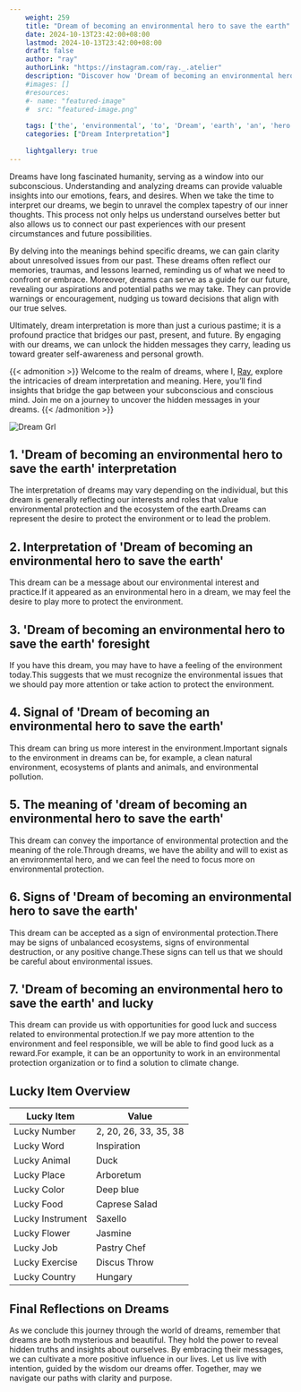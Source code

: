 ```yaml
---
    weight: 259
    title: "Dream of becoming an environmental hero to save the earth"  # Assuming 'title' column exists
    date: 2024-10-13T23:42:00+08:00
    lastmod: 2024-10-13T23:42:00+08:00
    draft: false
    author: "ray"
    authorLink: "https://instagram.com/ray._.atelier"
    description: "Discover how 'Dream of becoming an environmental hero to save the earth' can interpret your future and uncover its significant meanings in your life."
    #images: []
    #resources:
    #- name: "featured-image"
    #  src: "featured-image.png"
    
    tags: ['the', 'environmental', 'to', 'Dream', 'earth', 'an', 'hero', 'save', 'of', 'becoming']
    categories: ["Dream Interpretation"]
    
    lightgallery: true
---
```

    
Dreams have long fascinated humanity, serving as a window into our subconscious. Understanding and analyzing dreams can provide valuable insights into our emotions, fears, and desires. When we take the time to interpret our dreams, we begin to unravel the complex tapestry of our inner thoughts. This process not only helps us understand ourselves better but also allows us to connect our past experiences with our present circumstances and future possibilities.

By delving into the meanings behind specific dreams, we can gain clarity about unresolved issues from our past. These dreams often reflect our memories, traumas, and lessons learned, reminding us of what we need to confront or embrace. Moreover, dreams can serve as a guide for our future, revealing our aspirations and potential paths we may take. They can provide warnings or encouragement, nudging us toward decisions that align with our true selves.

Ultimately, dream interpretation is more than just a curious pastime; it is a profound practice that bridges our past, present, and future. By engaging with our dreams, we can unlock the hidden messages they carry, leading us toward greater self-awareness and personal growth.

{{< admonition >}}
Welcome to the realm of dreams, where I, [Ray](https://instagram.com/ray._.atelier), explore the intricacies of dream interpretation and meaning. Here, you’ll find insights that bridge the gap between your subconscious and conscious mind. Join me on a journey to uncover the hidden messages in your dreams.
{{< /admonition >}}

![Dream Grl](https://cdn.pixabay.com/photo/2017/11/02/03/35/gothic-2910057_1280.jpg "Dream Grl")

## 1. 'Dream of becoming an environmental hero to save the earth' interpretation
The interpretation of dreams may vary depending on the individual, but this dream is generally reflecting our interests and roles that value environmental protection and the ecosystem of the earth.Dreams can represent the desire to protect the environment or to lead the problem.

## 2. Interpretation of 'Dream of becoming an environmental hero to save the earth'
This dream can be a message about our environmental interest and practice.If it appeared as an environmental hero in a dream, we may feel the desire to play more to protect the environment.

## 3. 'Dream of becoming an environmental hero to save the earth' foresight
If you have this dream, you may have to have a feeling of the environment today.This suggests that we must recognize the environmental issues that we should pay more attention or take action to protect the environment.

## 4. Signal of 'Dream of becoming an environmental hero to save the earth'
This dream can bring us more interest in the environment.Important signals to the environment in dreams can be, for example, a clean natural environment, ecosystems of plants and animals, and environmental pollution.

## 5. The meaning of 'dream of becoming an environmental hero to save the earth'
This dream can convey the importance of environmental protection and the meaning of the role.Through dreams, we have the ability and will to exist as an environmental hero, and we can feel the need to focus more on environmental protection.

## 6. Signs of 'Dream of becoming an environmental hero to save the earth'
This dream can be accepted as a sign of environmental protection.There may be signs of unbalanced ecosystems, signs of environmental destruction, or any positive change.These signs can tell us that we should be careful about environmental issues.

## 7. 'Dream of becoming an environmental hero to save the earth' and lucky
This dream can provide us with opportunities for good luck and success related to environmental protection.If we pay more attention to the environment and feel responsible, we will be able to find good luck as a reward.For example, it can be an opportunity to work in an environmental protection organization or to find a solution to climate change.

## Lucky Item Overview
| Lucky Item          | Value              |
|---------------|--------------------|
| Lucky Number        | 2, 20, 26, 33, 35, 38  |
| Lucky Word          | Inspiration |
| Lucky Animal        | Duck |
| Lucky Place         | Arboretum     |
| Lucky Color         | Deep blue     |
| Lucky Food          | Caprese Salad      |
| Lucky Instrument    | Saxello |
| Lucky Flower        | Jasmine    |
| Lucky Job           | Pastry Chef       |
| Lucky Exercise      | Discus Throw  |
| Lucky Country       | Hungary    |


##  Final Reflections on Dreams

As we conclude this journey through the world of dreams, remember that dreams are both mysterious and beautiful. They hold the power to reveal hidden truths and insights about ourselves. By embracing their messages, we can cultivate a more positive influence in our lives. Let us live with intention, guided by the wisdom our dreams offer. Together, may we navigate our paths with clarity and purpose.
